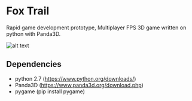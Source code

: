 # Fox Trail

Rapid game development prototype, Multiplayer FPS 3D game written on python with Panda3D.

![alt text](Fox-Trail/gameShowcase.PNG "Logo Title Text 1")

## Dependencies

 - python 2.7 (https://www.python.org/downloads/)
 - Panda3D (https://www.panda3d.org/download.php)
 - pygame (pip install pygame)
